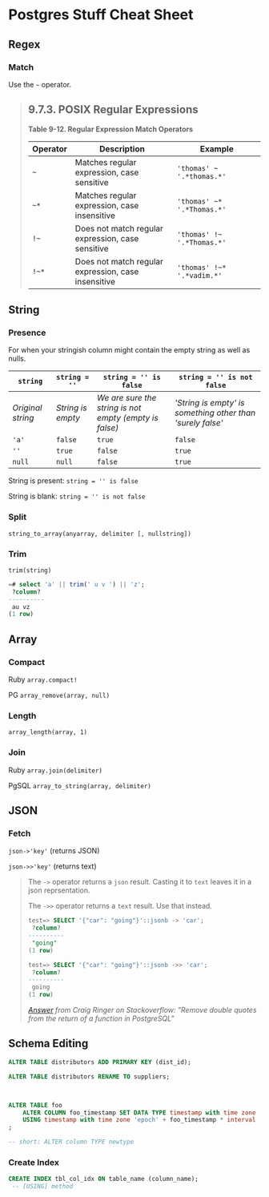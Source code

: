 # Postgres Stuff Cheat Sheet

## Regex

### Match

Use the `~` operator.

> ## 9.7.3. POSIX Regular Expressions
>
> **Table 9-12. Regular Expression Match Operators**
>
> | Operator | Description                                                  | Example                               |
> | -------- | ------------------------------------------------------------ | ------------------------------------- |
> | `~`      | Matches regular expression, case sensitive                   | `'thomas' ~            '.*thomas.*'`  |
> | `~*`     | Matches regular expression, case insensitive                 | `'thomas' ~*            '.*Thomas.*'` |
> | `!~`     | Does not match regular expression, case            sensitive | `'thomas' !~            '.*Thomas.*'` |
> | `!~*`    | Does not match regular expression, case            insensitive | `'thomas' !~*            '.*vadim.*'` |



## String

### Presence

For when your stringish column might contain the empty string as well as nulls.

| `string` | `string = ''` | `string = '' is false` | `string = '' is not false` |
|---|---|---|---|
| *Original string* | *String is empty* | *We are sure the string is not empty (empty is false)* | *'String is empty' is something other than 'surely false'* |
| `'a'` | `false` | `true` | `false` |
| `''` | `true` | `false` | `true` |
| `null` | `null` | `false` | `true` |

String is present: `string = '' is false`

String is blank: `string = '' is not false`

### Split

`string_to_array(anyarray, delimiter [, nullstring])`

### Trim

`trim(string)`

```sql
=# select 'a' || trim(' u v ') || 'z';
 ?column?
----------
 au vz
(1 row)
```





## Array

### Compact

Ruby `array.compact!`

PG `array_remove(array, null)`

### Length

`array_length(array, 1)`

### Join

Ruby `array.join(delimiter)`

PgSQL `array_to_string(array, delimiter)`



## JSON

### Fetch

`json->'key'` (returns JSON)

`json->>'key'` (returns text)



> The `->` operator returns a `json` result. Casting it to `text` leaves it in a json reprsentation.
>
> The `->>` operator returns a `text` result. Use that instead.
>
> ```sql
> test=> SELECT '{"car": "going"}'::jsonb -> 'car';
>  ?column? 
> ----------
>  "going"
> (1 row)
>
> test=> SELECT '{"car": "going"}'::jsonb ->> 'car';
>  ?column? 
> ----------
>  going
> (1 row)
> ```
>
> *[Answer](https://stackoverflow.com/a/40928412/720164) from Craig Ringer on Stackoverflow: "Remove double quotes from the return of a function in PostgreSQL"*

## Schema Editing

```sql
ALTER TABLE distributors ADD PRIMARY KEY (dist_id);

ALTER TABLE distributors RENAME TO suppliers;



ALTER TABLE foo
    ALTER COLUMN foo_timestamp SET DATA TYPE timestamp with time zone
    USING timestamp with time zone 'epoch' + foo_timestamp * interval '1 second' -- if needed
;

-- short: ALTER column TYPE newtype
```

### Create Index
```sql
CREATE INDEX tbl_col_idx ON table_name (column_name);
 -- [USING] method
```


